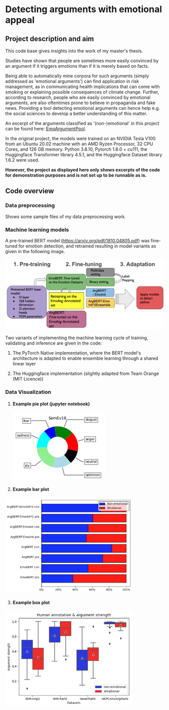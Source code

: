 # Detecting arguments with emotional appeal
## Project description and aim 



This code base gives insights into the work of my master's thesis. 

Studies have shown that people are sometimes more easily convinced by an argument if it triggers emotions than if it is merely based on facts.

Being able to automatically mine corpora for such arguments (simply addressed as 'emotional arguments') can find application in risk management, as in communicating health implications that can come with smoking or explaining possible consequences of climate change. 
Further, according to research, people who are easily convinced by emotional arguments, are also oftentimes prone to believe in propaganda and fake news. 
Providing a tool detecting emotional arguments can hence help e.g. the social sciences to develop a better understanding of this matter. 

An excerpt of the arguments classified as '(non-)emotional' in this project can be found here: <a href="https://github.com/Isa-May/EmoArgumentPool"> EmoArgumentPool</a>.

In the original project, the models were trained on an NVIDIA Tesla V100 from an Ubuntu 20.02 machine with an AMD Ryzen Processor, 32 CPU Cores, and 126 GB memory. Python 3.8.10, Pytorch 1.8.0 + cu111, the Huggingface Transformer library 4.5.1, and the Huggingface Dataset library 1.6.2 were used.

**However, the project as displayed here only shows excerpts of the code for demonstration purposes and is not set up to be runnable as is.**


## Code overview
### Data preprocessing
Shows some sample files of my data preprocessing work.

### Machine learning models
A pre-trained BERT model (https://arxiv.org/pdf/1810.04805.pdf) was fine-tuned for emotion detection, and retrained resulting in model variants as given in the following image. 

![My BERT variants](images/myBERTvariants.png)

Two variants of implementing the machine learning cycle of training, validating and inference are given in the code:

1) The PyTorch Native implementation, where the BERT model's architecture is adapted
to enable ensemble learning through a shared linear layer

2) The Huggingface implementation (slightly adapted from Team Orange (MIT Licence))

### Data Visualization 
1. #### Example pie plot (jupyter notebook) 
   ![pieplots](images/pie_plot.png)

2. #### Example bar plot 
<img src="images/bar_plot.png" width="400" height="300">

3. #### Example box plot 
<img src="images/box_plots.png" width="400" height="300">
